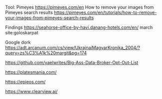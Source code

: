 Tool: Pimeyes https://pimeyes.com/en
How to remove your images from Pimeyes search results
https://pimeyes.com/en/tutorials/how-to-remove-your-images-from-pimeyes-search-results

Findings
https://seahorse-office-by-havi.danang-hotels.com/en/
march site:goloskarpat

Google dork
https://adt.arcanum.com/cs/view/UkrajnaiMagyarKronika_2004/?query=zs%C3%A1k%20margit&pg=174

https://github.com/yaelwrites/Big-Ass-Data-Broker-Opt-Out-List

https://platesmania.com/


https://epieos.com/

https://www.clearview.ai/

